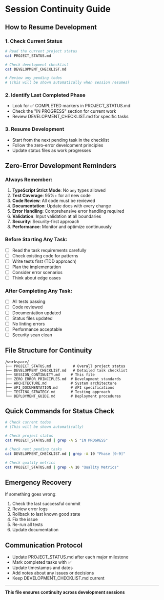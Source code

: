 # Session Continuity Guide

## How to Resume Development

### 1. Check Current Status
```bash
# Read the current project status
cat PROJECT_STATUS.md

# Check development checklist
cat DEVELOPMENT_CHECKLIST.md

# Review any pending todos
# (This will be shown automatically when session resumes)
```

### 2. Identify Last Completed Phase
- Look for ✅ COMPLETED markers in PROJECT_STATUS.md
- Check the "IN PROGRESS" section for current work
- Review DEVELOPMENT_CHECKLIST.md for specific tasks

### 3. Resume Development
- Start from the next pending task in the checklist
- Follow the zero-error development principles
- Update status files as work progresses

## Zero-Error Development Reminders

### Always Remember:
1. **TypeScript Strict Mode**: No `any` types allowed
2. **Test Coverage**: 95%+ for all new code
3. **Code Review**: All code must be reviewed
4. **Documentation**: Update docs with every change
5. **Error Handling**: Comprehensive error handling required
6. **Validation**: Input validation at all boundaries
7. **Security**: Security-first approach
8. **Performance**: Monitor and optimize continuously

### Before Starting Any Task:
- [ ] Read the task requirements carefully
- [ ] Check existing code for patterns
- [ ] Write tests first (TDD approach)
- [ ] Plan the implementation
- [ ] Consider error scenarios
- [ ] Think about edge cases

### After Completing Any Task:
- [ ] All tests passing
- [ ] Code reviewed
- [ ] Documentation updated
- [ ] Status files updated
- [ ] No linting errors
- [ ] Performance acceptable
- [ ] Security scan clean

## File Structure for Continuity
```
/workspace/
├── PROJECT_STATUS.md          # Overall project status
├── DEVELOPMENT_CHECKLIST.md   # Detailed task checklist
├── SESSION_CONTINUITY.md     # This file
├── ZERO_ERROR_PRINCIPLES.md  # Development standards
├── ARCHITECTURE.md           # System architecture
├── API_DOCUMENTATION.md      # API specifications
├── TESTING_STRATEGY.md       # Testing approach
└── DEPLOYMENT_GUIDE.md       # Deployment procedures
```

## Quick Commands for Status Check
```bash
# Check current todos
# (This will be shown automatically)

# Check project status
cat PROJECT_STATUS.md | grep -A 5 "IN PROGRESS"

# Check next pending tasks
cat DEVELOPMENT_CHECKLIST.md | grep -A 10 "Phase [0-9]"

# Check quality metrics
cat PROJECT_STATUS.md | grep -A 10 "Quality Metrics"
```

## Emergency Recovery
If something goes wrong:
1. Check the last successful commit
2. Review error logs
3. Rollback to last known good state
4. Fix the issue
5. Re-run all tests
6. Update documentation

## Communication Protocol
- Update PROJECT_STATUS.md after each major milestone
- Mark completed tasks with ✅
- Update timestamps and dates
- Add notes about any issues or decisions
- Keep DEVELOPMENT_CHECKLIST.md current

---
**This file ensures continuity across development sessions**